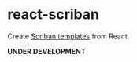 # react-scriban

Create [Scriban templates](https://github.com/lunet-io/scriban) from React.

**UNDER DEVELOPMENT**